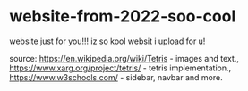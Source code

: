# website-from-2022-soo-cool
website just for you!!!
iz so kool websit i upload for u!

source:
https://en.wikipedia.org/wiki/Tetris - images and text.,
https://www.xarg.org/project/tetris/ - tetris implementation.,
https://www.w3schools.com/ - sidebar, navbar and more.
